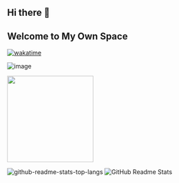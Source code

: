 ## Hi there 👋
## Welcome to My Own Space

[![wakatime](https://wakatime.com/badge/user/018ddf34-dfb8-4feb-b77b-6770ee0e66cd.svg)](https://wakatime.com/@018ddf34-dfb8-4feb-b77b-6770ee0e66cd)

![image](https://visitor-badge.laobi.icu/badge?page_id=shanshui2024.visitor-badge)

<a href="https://ifdian.net/a/SPR-Community"><img width="200" src="https://pic1.afdiancdn.com/static/img/welcome/button-sponsorme.png" alt=""></a >

![github-readme-stats-top-langs](https://github-readme-stats.vercel.app/api/top-langs/?username=Shanshui2024&layout=compact)
![GitHub Readme Stats](https://github-readme-stats-git-masterrstaa-rickstaa.vercel.app/api?username=Shanshui2024&show_icons=true)